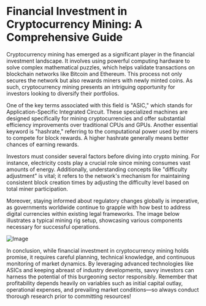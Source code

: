 # Financial Investment in Cryptocurrency Mining: A Comprehensive Guide

Cryptocurrency mining has emerged as a significant player in the financial investment landscape. It involves using powerful computing hardware to solve complex mathematical puzzles, which helps validate transactions on blockchain networks like Bitcoin and Ethereum. This process not only secures the network but also rewards miners with newly minted coins. As such, cryptocurrency mining presents an intriguing opportunity for investors looking to diversify their portfolios.

One of the key terms associated with this field is "ASIC," which stands for Application-Specific Integrated Circuit. These specialized machines are designed specifically for mining cryptocurrencies and offer substantial efficiency improvements over traditional CPUs and GPUs. Another essential keyword is "hashrate," referring to the computational power used by miners to compete for block rewards. A higher hashrate generally means better chances of earning rewards.

Investors must consider several factors before diving into crypto mining. For instance, electricity costs play a crucial role since mining consumes vast amounts of energy. Additionally, understanding concepts like "difficulty adjustment" is vital; it refers to the network's mechanism for maintaining consistent block creation times by adjusting the difficulty level based on total miner participation. 

Moreover, staying informed about regulatory changes globally is imperative, as governments worldwide continue to grapple with how best to address digital currencies within existing legal frameworks. The image below illustrates a typical mining rig setup, showcasing various components necessary for successful operations.

![Image](https://github.com/user-attachments/assets/3be06921-4469-491d-bd37-5f14c53422b7)

In conclusion, while financial investment in cryptocurrency mining holds promise, it requires careful planning, technical knowledge, and continuous monitoring of market dynamics. By leveraging advanced technologies like ASICs and keeping abreast of industry developments, savvy investors can harness the potential of this burgeoning sector responsibly. Remember that profitability depends heavily on variables such as initial capital outlay, operational expenses, and prevailing market conditions—so always conduct thorough research prior to committing resources!